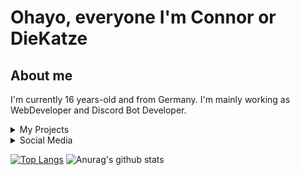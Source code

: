 # Ohayo, everyone I'm Connor or DieKatze

## About me
I'm currently 16 years-old and from Germany. I'm mainly working as WebDeveloper and Discord Bot Developer.

<details>
  <summary>My Projects</summary>
  My Projects:
  - [Kiara]("https://github.com/Kiara-DCBot")
  - [Hamibot]("https://hamibot.io/")
</details>

<details>
  <summary>Social Media</summary>
  [Twitter]("https://twitter.com/DieKatzeeee")
  [Discord]("https://discord.com/users/292588280304893952")
</details>

  [![Top Langs](https://github-readme-stats.vercel.app/api/top-langs/?username=CuzImKatze&show_icons=true&theme=radical)](https://github.com/anuraghazra/github-readme-stats)
  ![Anurag's github stats](https://github-readme-stats.vercel.app/api?username=CuzImKatze&show_icons=true&theme=radical)

